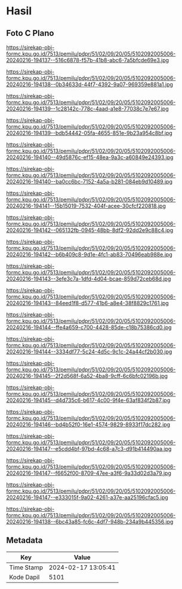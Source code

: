 # Hasil

## Foto C Plano

https://sirekap-obj-formc.kpu.go.id/7513/pemilu/pdpr/51/02/09/20/05/5102092005006-20240216-194137--516c6878-f57b-41b8-abc6-7a5bfcde69e3.jpg

https://sirekap-obj-formc.kpu.go.id/7513/pemilu/pdpr/51/02/09/20/05/5102092005006-20240216-194138--0b34633d-44f7-4392-9a07-969359e881a1.jpg

https://sirekap-obj-formc.kpu.go.id/7513/pemilu/pdpr/51/02/09/20/05/5102092005006-20240216-194139--1c28142c-778c-4aad-a1e8-77038c7e7e67.jpg

https://sirekap-obj-formc.kpu.go.id/7513/pemilu/pdpr/51/02/09/20/05/5102092005006-20240216-194139--bdb54442-05fa-4655-851e-9b23a954c8bf.jpg

https://sirekap-obj-formc.kpu.go.id/7513/pemilu/pdpr/51/02/09/20/05/5102092005006-20240216-194140--49d5876c-ef15-48ea-9a3c-a60849e24393.jpg

https://sirekap-obj-formc.kpu.go.id/7513/pemilu/pdpr/51/02/09/20/05/5102092005006-20240216-194140--ba0cc6bc-7152-4a5a-b281-084eb9d10489.jpg

https://sirekap-obj-formc.kpu.go.id/7513/pemilu/pdpr/51/02/09/20/05/5102092005006-20240216-194141--15b15019-7532-404f-acee-30cfcf220818.jpg

https://sirekap-obj-formc.kpu.go.id/7513/pemilu/pdpr/51/02/09/20/05/5102092005006-20240216-194142--065132fb-0945-48bb-8df2-92dd2e9c88c4.jpg

https://sirekap-obj-formc.kpu.go.id/7513/pemilu/pdpr/51/02/09/20/05/5102092005006-20240216-194142--b6b409c8-9d1e-4fc1-ab83-70496eab988e.jpg

https://sirekap-obj-formc.kpu.go.id/7513/pemilu/pdpr/51/02/09/20/05/5102092005006-20240216-194143--3efe3c7a-1dfd-4d04-bcae-859d72ceb68d.jpg

https://sirekap-obj-formc.kpu.go.id/7513/pemilu/pdpr/51/02/09/20/05/5102092005006-20240216-194143--84eed1f8-d577-41b6-a8e4-38f8829c1761.jpg

https://sirekap-obj-formc.kpu.go.id/7513/pemilu/pdpr/51/02/09/20/05/5102092005006-20240216-194144--ffe4a659-c700-4428-85de-c18b75386cd0.jpg

https://sirekap-obj-formc.kpu.go.id/7513/pemilu/pdpr/51/02/09/20/05/5102092005006-20240216-194144--3334df77-5c24-4d5c-9c1c-24a44cf2b030.jpg

https://sirekap-obj-formc.kpu.go.id/7513/pemilu/pdpr/51/02/09/20/05/5102092005006-20240216-194145--2f2d568f-6a52-4ba8-9cff-6c6bfc02196b.jpg

https://sirekap-obj-formc.kpu.go.id/7513/pemilu/pdpr/51/02/09/20/05/5102092005006-20240216-194145--d4d735c6-b617-4c00-9f4e-63af834f2b87.jpg

https://sirekap-obj-formc.kpu.go.id/7513/pemilu/pdpr/51/02/09/20/05/5102092005006-20240216-194146--bd4b52f0-16e1-4574-9829-8933f17dc282.jpg

https://sirekap-obj-formc.kpu.go.id/7513/pemilu/pdpr/51/02/09/20/05/5102092005006-20240216-194147--e5cdd4bf-97bd-4c68-a7c3-d91b414490aa.jpg

https://sirekap-obj-formc.kpu.go.id/7513/pemilu/pdpr/51/02/09/20/05/5102092005006-20240216-194147--f6652f00-8709-47ee-a3f6-9a33d02d3a79.jpg

https://sirekap-obj-formc.kpu.go.id/7513/pemilu/pdpr/51/02/09/20/05/5102092005006-20240216-194147--e333015f-9a02-4261-a37e-aa25196cfac5.jpg

https://sirekap-obj-formc.kpu.go.id/7513/pemilu/pdpr/51/02/09/20/05/5102092005006-20240216-194138--6bc43a85-fc6c-4df7-948b-234a9b445356.jpg


## Metadata

| Key        | Value               |
| ---------- | ------------------- |
| Time Stamp | 2024-02-17 13:05:41 |
| Kode Dapil | 5101                |



